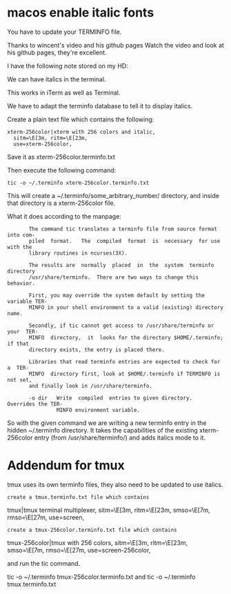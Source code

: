 # macos enable italic fonts
You have to update your TERMINFO file.

Thanks to wincent's video and his github pages
Watch the video and look at his github pages, they're excellent.

I have the following note stored on my HD:

We can have italics in the terminal.

This works in iTerm as well as Terminal.

We have to adapt the terminfo database to tell it to display italics.

Create a plain text file which contains the following:

```
xterm-256color|xterm with 256 colors and italic,
  sitm=\E[3m, ritm=\E[23m,
  use=xterm-256color,
```
Save it as xterm-256color.terminfo.txt

Then execute the following command:
```
tic -o ~/.terminfo xterm-256color.terminfo.txt
```
This will create a ~/.terminfo/some_arbitrary_number/ directory, and inside that directory is a xterm-256color file.

What it does according to the manpage:
```
       The command tic translates a terminfo file from source format into com-
       piled  format.   The  compiled  format  is  necessary  for use with the
       library routines in ncurses(3X).

       The results are  normally  placed  in  the  system  terminfo  directory
       /usr/share/terminfo.  There are two ways to change this behavior.

       First, you may override the system default by setting the variable TER-
       MINFO in your shell environment to a valid (existing) directory name.

       Secondly, if tic cannot get access to /usr/share/terminfo or your  TER-
       MINFO  directory,  it  looks for the directory $HOME/.terminfo; if that
       directory exists, the entry is placed there.

       Libraries that read terminfo entries are expected to check for  a  TER-
       MINFO  directory first, look at $HOME/.terminfo if TERMINFO is not set,
       and finally look in /usr/share/terminfo.

       -o dir   Write  compiled  entries to given directory.  Overrides the TER-
                MINFO environment variable.
```
So with the given command we are writing a new terminfo entry in the hidden ~/.terminfo directory. It takes the capabilities of the existing xterm-256color entry 
(from /usr/share/terminfo/) and adds italics mode to it.

# Addendum for tmux

tmux uses its own terminfo files, they also need to be updated to use italics.

    create a tmux.terminfo.txt file which contains


tmux|tmux terminal multiplexer,
  sitm=\E[3m, ritm=\E[23m,
  smso=\E[7m, rmso=\E[27m,
  use=screen,

    create a tmux-256color.terminfo.txt file which contains


tmux-256color|tmux with 256 colors,
  sitm=\E[3m, ritm=\E[23m,
  smso=\E[7m, rmso=\E[27m,
  use=screen-256color,

and run the tic command.

tic -o ~/.terminfo tmux-256color.terminfo.txt
and
tic -o ~/.terminfo tmux.terminfo.txt
